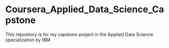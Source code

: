 # Coursera_Applied_Data_Science_Capstone
This repository is for my capstone project in the Applied Data Science specialization by IBM

